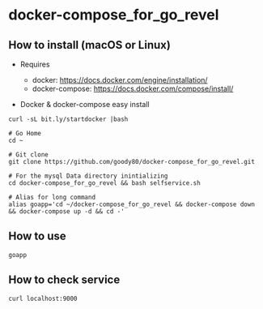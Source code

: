 # docker-compose_for_go_revel

## How to install (macOS or Linux)
* Requires
  * docker: https://docs.docker.com/engine/installation/
  * docker-compose: https://docs.docker.com/compose/install/
 
* Docker & docker-compose easy install
```
curl -sL bit.ly/startdocker |bash
```

```
# Go Home
cd ~

# Git clone
git clone https://github.com/goody80/docker-compose_for_go_revel.git

# For the mysql Data directory inintializing
cd docker-compose_for_go_revel && bash selfservice.sh

# Alias for long command
alias goapp='cd ~/docker-compose_for_go_revel && docker-compose down && docker-compose up -d && cd -'
```

## How to use
```
goapp
```

## How to check service
```
curl localhost:9000
```

